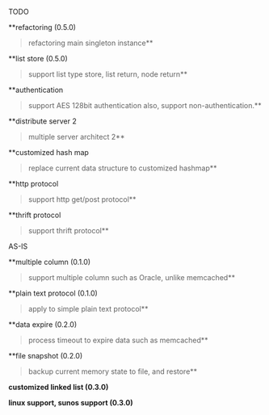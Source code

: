 TODO

**refactoring (0.5.0)
> refactoring main singleton instance**

**list store (0.5.0)
> support list type store, list return, node return**

**authentication
> support AES 128bit authentication
> also, support non-authentication.**

**distribute server 2
> multiple server architect 2**

**customized hash map
> replace current data structure to customized hashmap**

**http protocol
> support http get/post protocol**

**thrift protocol
> support thrift protocol**


AS-IS

**multiple column (0.1.0)
> support multiple column such as Oracle, unlike memcached**

**plain text protocol (0.1.0)
> apply to simple plain text protocol**

**data expire (0.2.0)
> process timeout to expire data such as memcached**

**file snapshot (0.2.0)
> backup current memory state to file, and restore**

**customized linked list (0.3.0)**

**linux support, sunos support (0.3.0)**

